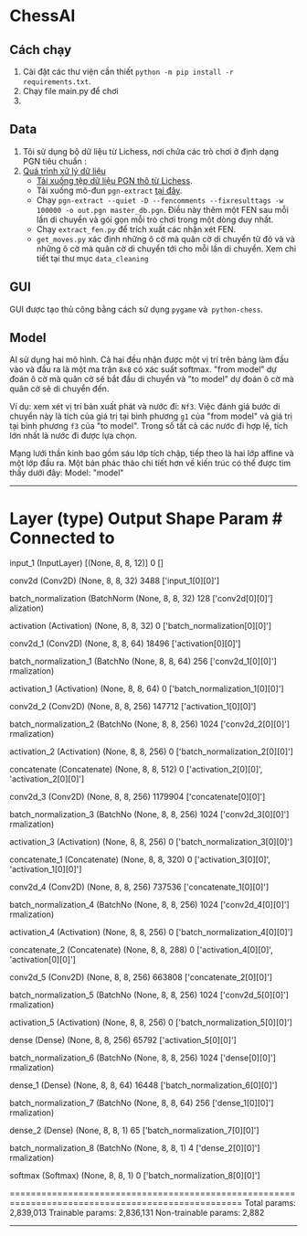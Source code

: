 # ChessAI

## Cách chạy
1. Cài đặt các thư viện cần thiết `python -m pip install -r requirements.txt`.
2. Chạy file main.py để chơi
3. 
## Data 
1. Tôi sử dụng bộ dữ liệu từ Lichess, nơi chứa các trò chơi ở định dạng PGN tiêu chuẩn :<a href="https://database.lichess.org">
2. Quá trình xử lý dữ liệu
   - Tải xuống tệp dữ liệu PGN thô từ <a href="https://database.lichess.org">Lichess</a>.
   - Tải xuống mô-đun `pgn-extract` <a href="https://www.cs.kent.ac.uk/people/staff/djb/pgn-extract/">tại đây</a>.
   - Chạy `pgn-extract --quiet -D --fencomments --fixresulttags -w 100000 -o out.pgn master_db.pgn`. Điều này thêm một FEN sau mỗi lần di chuyển và gói gọn mỗi trò chơi trong một dòng duy nhất.
   - Chạy `extract_fen.py` để trích xuất các nhận xét FEN.
   - `get_moves.py` xác định những ô cờ mà quân cờ di chuyển từ đó và và những ô cờ mà quân cờ di chuyển tới cho mỗi lần di chuyển.
  Xem chi tiết tại thư mục `data_cleaning`

## GUI
GUI được tạo thủ công bằng cách sử dụng `pygame` và` python-chess`.

## Model
AI sử dụng hai mô hình. Cả hai đều nhận được một vị trí trên bảng làm đầu vào và đầu ra là một ma trận `8x8` có xác suất softmax. "from model" dự đoán ô cờ mà quân cờ sẽ bắt đầu di chuyển và "to model" dự đoán ô cờ mà quân cờ sẽ di chuyển đến.

Ví dụ: xem xét vị trí bàn xuất phát và nước đi: `Nf3`. Việc đánh giá bước di chuyển này là tích của giá trị tại bình phương `g1` của "from model" và giá trị tại bình phương `f3` của "to model".
Trong số tất cả các nước đi hợp lệ, tích lớn nhất là nước đi được lựa chọn.

Mạng lưới thần kinh bao gồm sáu lớp tích chập, tiếp theo là hai lớp affine và một lớp đầu ra. Một bản phác thảo chi tiết hơn về kiến trúc có thể được tìm thấy dưới đây:
Model: "model"
__________________________________________________________________________________________________
 Layer (type)                   Output Shape         Param #     Connected to                     
==================================================================================================
 input_1 (InputLayer)           [(None, 8, 8, 12)]   0           []                               
                                                                                                  
 conv2d (Conv2D)                (None, 8, 8, 32)     3488        ['input_1[0][0]']                
                                                                                                  
 batch_normalization (BatchNorm  (None, 8, 8, 32)    128         ['conv2d[0][0]']                 
 alization)                                                                                       
                                                                                                  
 activation (Activation)        (None, 8, 8, 32)     0           ['batch_normalization[0][0]']    
                                                                                                  
 conv2d_1 (Conv2D)              (None, 8, 8, 64)     18496       ['activation[0][0]']             
                                                                                                  
 batch_normalization_1 (BatchNo  (None, 8, 8, 64)    256         ['conv2d_1[0][0]']               
 rmalization)                                                                                     
                                                                                                  
 activation_1 (Activation)      (None, 8, 8, 64)     0           ['batch_normalization_1[0][0]']  
                                                                                                  
 conv2d_2 (Conv2D)              (None, 8, 8, 256)    147712      ['activation_1[0][0]']           
                                                                                                  
 batch_normalization_2 (BatchNo  (None, 8, 8, 256)   1024        ['conv2d_2[0][0]']               
 rmalization)                                                                                     
                                                                                                  
 activation_2 (Activation)      (None, 8, 8, 256)    0           ['batch_normalization_2[0][0]']  
                                                                                                  
 concatenate (Concatenate)      (None, 8, 8, 512)    0           ['activation_2[0][0]',           
                                                                  'activation_2[0][0]']           
                                                                                                  
 conv2d_3 (Conv2D)              (None, 8, 8, 256)    1179904     ['concatenate[0][0]']            
                                                                                                  
 batch_normalization_3 (BatchNo  (None, 8, 8, 256)   1024        ['conv2d_3[0][0]']               
 rmalization)                                                                                     
                                                                                                  
 activation_3 (Activation)      (None, 8, 8, 256)    0           ['batch_normalization_3[0][0]']  
                                                                                                  
 concatenate_1 (Concatenate)    (None, 8, 8, 320)    0           ['activation_3[0][0]',           
                                                                  'activation_1[0][0]']           
                                                                                                  
 conv2d_4 (Conv2D)              (None, 8, 8, 256)    737536      ['concatenate_1[0][0]']          
                                                                                                  
 batch_normalization_4 (BatchNo  (None, 8, 8, 256)   1024        ['conv2d_4[0][0]']               
 rmalization)                                                                                     
                                                                                                  
 activation_4 (Activation)      (None, 8, 8, 256)    0           ['batch_normalization_4[0][0]']  
                                                                                                  
 concatenate_2 (Concatenate)    (None, 8, 8, 288)    0           ['activation_4[0][0]',           
                                                                  'activation[0][0]']             
                                                                                                  
 conv2d_5 (Conv2D)              (None, 8, 8, 256)    663808      ['concatenate_2[0][0]']          
                                                                                                  
 batch_normalization_5 (BatchNo  (None, 8, 8, 256)   1024        ['conv2d_5[0][0]']               
 rmalization)                                                                                     
                                                                                                  
 activation_5 (Activation)      (None, 8, 8, 256)    0           ['batch_normalization_5[0][0]']  
                                                                                                  
 dense (Dense)                  (None, 8, 8, 256)    65792       ['activation_5[0][0]']           
                                                                                                  
 batch_normalization_6 (BatchNo  (None, 8, 8, 256)   1024        ['dense[0][0]']                  
 rmalization)                                                                                     
                                                                                                  
 dense_1 (Dense)                (None, 8, 8, 64)     16448       ['batch_normalization_6[0][0]']  
                                                                                                  
 batch_normalization_7 (BatchNo  (None, 8, 8, 64)    256         ['dense_1[0][0]']                
 rmalization)                                                                                     
                                                                                                  
 dense_2 (Dense)                (None, 8, 8, 1)      65          ['batch_normalization_7[0][0]']  
                                                                                                  
 batch_normalization_8 (BatchNo  (None, 8, 8, 1)     4           ['dense_2[0][0]']                
 rmalization)                                                                                     
                                                                                                  
 softmax (Softmax)              (None, 8, 8, 1)      0           ['batch_normalization_8[0][0]']  
                                                                                                  
==================================================================================================
Total params: 2,839,013
Trainable params: 2,836,131
Non-trainable params: 2,882
__________________________________________________________________________________________________
```
